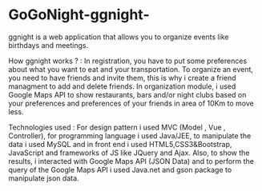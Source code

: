 # GoGoNight-ggnight-
ggnight is a web application that allows you to organize events like birthdays and meetings.

How ggnight works ? : In registration, you have to put some preferences about what you want to eat and your transportation. To organize an event, you need to have friends and invite them, this is why i create a friend managment to add and delete friends. In organization module, i used Google Maps API to show restaurants, bars and/or night clubs based on your preferences and preferences of your friends in area of 10Km to move less.

Technologies used : For design pattern i used MVC (Model , Vue , Controller), for programming language i used Java/JEE, to manipulate the data i used MySQL and in front end i used HTML5,CSS3&Bootstrap, JavaScript and frameworks of JS like JQuery and Ajax. Also, to show the results, i interacted with Google Maps API (JSON Data) and to perform the query of the Google Maps API i used Java.net and gson package to manipulate json data.
